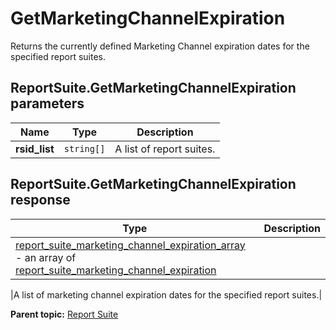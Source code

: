 # GetMarketingChannelExpiration

Returns the currently defined Marketing Channel expiration dates for the specified report suites.

## ReportSuite.GetMarketingChannelExpiration parameters

|Name|Type|Description|
|----|----|-----------|
|**rsid_list** |`string[]` |A list of report suites.|

## ReportSuite.GetMarketingChannelExpiration response

|Type|Description|
|----|-----------|
| [report_suite_marketing_channel_expiration_array](../../data_types/r_report_suite_marketing_channel_expiration_array.md#) - an array of [report_suite_marketing_channel_expiration](../../data_types/r_report_suite_marketing_channel_expiration.md#) 

 |A list of marketing channel expiration dates for the specified report suites.|

**Parent topic:** [Report Suite](../../methods/report_suite/r_methods_reportsuite.md)

